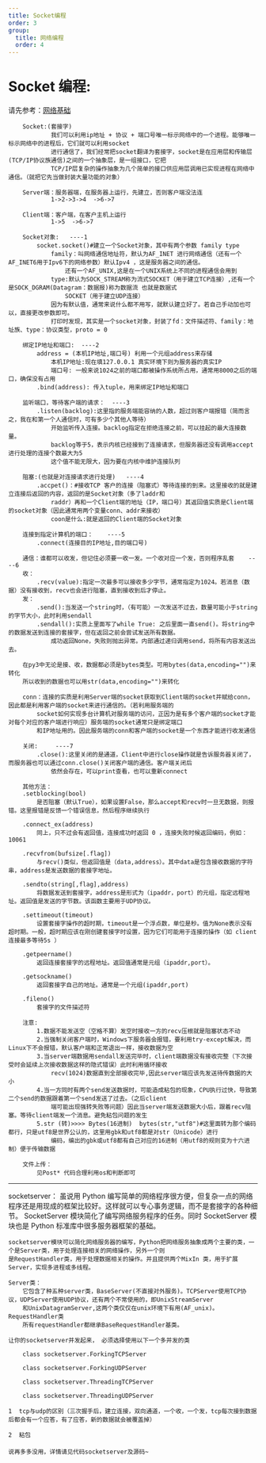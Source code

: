 ```yaml
---
title: Socket编程
order: 3
group:
  title: 网络编程
  order: 4
---
```


# Socket 编程:

请先参考：[网络基础](/unix_like/cent-os/网络/网络基础)

        Socket:(套接字)
                我们可以利用ip地址 + 协议 + 端口号唯一标示网络中的一个进程。能够唯一标示网络中的进程后，它们就可以利用socket
                进行通信了，我们经常把socket翻译为套接字，socket是在应用层和传输层(TCP/IP协议族通信)之间的一个抽象层，是一组接口，它把
                TCP/IP层复杂的操作抽象为几个简单的接口供应用层调用已实现进程在网络中通信。（就把它先当做封装大量功能的对象）

        Server端：服务器端，在服务器上运行，先建立，否则客户端没法连
                1->2->3->4  ->6->7

        Client端：客户端，在客户主机上运行
                1->5  ->6->7

        Socket对象:   ----1
            socket.socket()#建立一个Socket对象，其中有两个参数 family type
                family：叫网络通信地址符，默认为AF_INET 进行网络通信（还有一个AF_INET6用于Ipv6下的网络参数）默认Ipv4 ，这是服务器之间的通信。
                    还有一个AF_UNIX,这是在一个UNIX系统上不同的进程通信会用到
                type:默认为SOCK_STREAM称为流式SOCKET（用于建立TCP连接）,还有一个是SOCK_DGRAM(Datagram：数据报)称为数据流 也就是数据式
                    SOCKET（用于建立UDP连接）
                因为有默认值，通常来说什么都不用写，就默认建立好了。若自己手动加也可以，直接更改参数即可。
                打印时发现，其实是一个socket对象，封装了fd：文件描述符、family：地址族、type：协议类型，proto = 0

        绑定IP地址和端口:  ----2
            address = (本机IP地址,端口号) 利用一个元组address来存储
                本机IP地址:现在填127.0.0.1 真实环境下则为服务器的真实IP
                端口号: 一般来说1024之前的端口都被操作系统所占用，通常用8000之后的端口，确保没有占用
            .bind(address): 传入tuple，用来绑定IP地址和端口

        监听端口，等待客户端的请求：  ----3
            .listen(backlog):这里指的服务端能容纳的人数，超过则客户端报错（简而言之，我在和第一个人通信时，可有多少个其他人等待）
                开始监听传入连接。backlog指定在拒绝连接之前，可以挂起的最大连接数量。
                backlog等于5，表示内核已经接到了连接请求，但服务器还没有调用accept进行处理的连接个数最大为5
                这个值不能无限大，因为要在内核中维护连接队列

        阻塞:(也就是对连接请求进行处理)   ----4
            .accpet()：#接收TCP 客户的连接（阻塞式）等待连接的到来。这里接收的就是建立连接后返回的内容，返回的是Socket对象（多了laddr和
                raddr）再和一个Client端的地址（IP，端口号）其返回值实质是Client端的socket对象（因此通常用两个变量conn、addr来接收）
                coon是什么:就是返回的Client端的Socket对象

        连接到指定计算机的端口：    ----5
            .connect(连接目的IP地址,目的端口号)

        通信：谁都可以收发，但记住必须要一收一发。一个收对应一个发，否则程序乱套    ----6
        收：
            .recv(value):指定一次最多可以接收多少字节，通常指定为1024。若消息（数据）没有接收到，recv也会进行阻塞，直到接收到后才停止。
        发：
            .send():当发送一个string时，（有可能）一次发送不过去，数量可能小于string的字节大小，此时利用sendall
            .sendall():实质上里面写了while True: 之后里面一直send()。将string中的数据发送到连接的套接字，但在返回之前会尝试发送所有数据。
                成功返回None，失败则抛出异常。内部通过递归调用send，将所有内容发送出去。

        在py3中无论是接、收，数据都必须是bytes类型。可用bytes(data,encoding="")来转化
        所以收到的数据也可以用str(data,encoding="")来转化

        conn：连接的实质是利用Server端的socket获取到Client端的socket并赋给conn，因此都是利用客户端的socket来进行通信的。（若利用服务端的
            socket如何实现多台计算机对服务端的访问，正因为是有多个客户端的socket才能对每个对应的客户端进行响应）服务端的socket通常只是绑定端口
            和IP地址用的。因此服务端的conn和客户端的socket是一个东西才能进行收发通信

        关闭:     ----7
            .close():这里关闭的是通道，Client中进行close操作就是告诉服务器关闭了，而服务器也可以通过conn.close()关闭客户端的通信。客户端关闭后
                依然会存在，可以print查看，也可以重新connect

        其他方法：
        .setblocking(bool)
            是否阻塞（默认True），如果设置False，那么accept和recv时一旦无数据，则报错。这里报错是反馈一个错误信息，然后程序继续执行

        .connect_ex(address)
            同上，只不过会有返回值，连接成功时返回 0 ，连接失败时候返回编码，例如：10061

        .recvfrom(bufsize[.flag])
            与recv()类似，但返回值是（data,address）。其中data是包含接收数据的字符串，address是发送数据的套接字地址。

        .sendto(string[,flag],address)
            将数据发送到套接字，address是形式为（ipaddr，port）的元组，指定远程地址。返回值是发送的字节数。该函数主要用于UDP协议。

        .settimeout(timeout)
            设置套接字操作的超时期，timeout是一个浮点数，单位是秒。值为None表示没有超时期。一般，超时期应该在刚创建套接字时设置，因为它们可能用于连接的操作（如 client 连接最多等待5s ）

        .getpeername()
            返回连接套接字的远程地址。返回值通常是元组（ipaddr,port）。

        .getsockname()
            返回套接字自己的地址。通常是一个元组(ipaddr,port)

        .fileno()
            套接字的文件描述符

        注意:
            1.数据不能发送空（空格不算）发空时接收一方的recv压根就是阻塞状态不动
            2.当强制关闭客户端时，Windows下服务器会报错，要利用try-except解决，而Linux下不会报错，默认客户端和正常退出一样，接收数据为空
            3.当server端数据用sendall发送完毕时，client端数据没有接收完整（下次接受时会延续上次接收数据这样的隐式错误）此时利用循环接收
                recv(1024)数据直到全部接收完毕,因此server端应该先发送待传数据的大小
            4.当一方同时有两个send发送数据时，可能造成粘包的现象，CPU执行过快，导致第二个send的数据跟着第一个send发送了过去。（之后client
                端可能出现强转失败等问题）因此当server端发送数据大小后，跟着recv阻塞。等待client端发一个消息。避免粘包问题的发生
            5.str (转)>>>> Bytes(16进制)  bytes(str,"utf8")#这里面转为那个编码都行，只是utf8是世界公认的，这里用gbk和utf8都是对str（Unicode）进行
                编码，编出的gbk或utf8都有自己对应的16进制（用utf8的规则变为十六进制）便于传输数据

        文件上传：
            见Post* 代码合理利用os和判断即可

---

socketserver：
虽说用 Python 编写简单的网络程序很方便，但复杂一点的网络程序还是用现成的框架比较好。这样就可以专心事务逻辑，而不是套接字的各种细节。
SocketServer 模块简化了编写网络服务程序的任务。同时 SocketServer 模块也是 Python 标准库中很多服务器框架的基础。

    socketserver模块可以简化网络服务器的编写，Python把网络服务抽象成两个主要的类，一个是Server类，用于处理连接相关的网络操作，另外一个则
    是RequestHandler类，用于处理数据相关的操作。并且提供两个MixIn 类，用于扩展 Server，实现多进程或多线程。

    Server类：
        它包含了种五种server类，BaseServer(不直接对外服务)。TCPServer使用TCP协议，UDPServer使用UDP协议，还有两个不常使用的，即UnixStreamServer
        和UnixDatagramServer,这两个类仅仅在unix环境下有用(AF_unix)。
    RequestHandler类
        所有requestHandler都继承BaseRequestHandler基类。

    让你的socketserver并发起来， 必须选择使用以下一个多并发的类

        class socketserver.ForkingTCPServer

        class socketserver.ForkingUDPServer

        class socketserver.ThreadingTCPServer

        class socketserver.ThreadingUDPServer

    1  tcp与udp的区别（三次握手后，建立连接，双向通道，一个收，一个发，tcp每次接到数据后都会有一个应答，有了应答，新的数据就会被覆盖掉）

    2  粘包
    　　
    说再多多没用，详情请见代码socketserver及源码~
